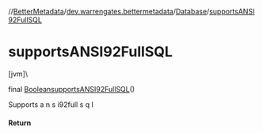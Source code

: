 //[BetterMetadata](../../../index.md)/[dev.warrengates.bettermetadata](../index.md)/[Database](index.md)/[supportsANSI92FullSQL](supports-a-n-s-i92-full-s-q-l.md)

# supportsANSI92FullSQL

[jvm]\

final [Boolean](https://docs.oracle.com/javase/8/docs/api/java/lang/Boolean.html)[supportsANSI92FullSQL](supports-a-n-s-i92-full-s-q-l.md)()

Supports a n s i92full s q l

#### Return

